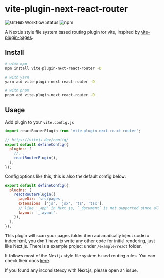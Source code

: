 # vite-plugin-next-react-router

![GitHub Workflow Status](https://img.shields.io/github/actions/workflow/status/zoubingwu/vite-plugin-next-react-router/test.yaml)
![npm](https://img.shields.io/npm/v/vite-plugin-next-react-router)

A Next.js style file system based routing plugin for vite, inspired by [vite-plugin-pages](https://github.com/hannoeru/vite-plugin-pages).

## Install

```sh
# with npm
npm install vite-plugin-next-react-router -D
```

```sh
# with yarn
yarn add vite-plugin-next-react-router -D
```

```sh
# with pnpm
pnpm add vite-plugin-next-react-router -D
```

## Usage

Add plugin to your `vite.config.js`

```js
import reactRouterPlugin from 'vite-plugin-next-react-router';

// https://vitejs.dev/config/
export default defineConfig({
  plugins: [
    //...
    reactRouterPlugin(),
  ],
});
```

Config options like this, this is also the default config below:

```js
export default defineConfig({
  plugins: [
    reactRouterPlugin({
      pageDir: 'src/pages',
      extensions: ['js', 'jsx', 'ts', 'tsx'],
      // like '_app' in Next.js, `_document` is not supported since all rendering is done in client side
      layout: '_layout',
    }),
  ],
});
```

This plugin will scan your pages folder then automatically inject code to index html, you don't have to write any other code for initial rendering, just like Next.js. There is a example project under `/example/react` folder.

It follows most of the Next.js style file system based routing rules. You can check their docs [here](https://nextjs.org/docs/routing/introduction).

If you found any inconsistency with Next.js, please open an issue.
